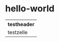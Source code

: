 # hello-world
<script>window.alert('hallo')</script>
<table><tr><th>testheader</th></tr>
<tr><td>testzelle</td></tr></table>
